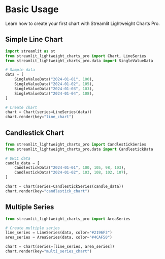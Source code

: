 # Basic Usage

Learn how to create your first chart with Streamlit Lightweight Charts Pro.

## Simple Line Chart

```python
import streamlit as st
from streamlit_lightweight_charts_pro import Chart, LineSeries
from streamlit_lightweight_charts_pro.data import SingleValueData

# Sample data
data = [
    SingleValueData("2024-01-01", 100),
    SingleValueData("2024-01-02", 105),
    SingleValueData("2024-01-03", 103),
    SingleValueData("2024-01-04", 108),
]

# Create chart
chart = Chart(series=LineSeries(data))
chart.render(key="line_chart")
```

## Candlestick Chart

```python
from streamlit_lightweight_charts_pro import CandlestickSeries
from streamlit_lightweight_charts_pro.data import CandlestickData

# OHLC data
candle_data = [
    CandlestickData("2024-01-01", 100, 105, 98, 103),
    CandlestickData("2024-01-02", 103, 108, 102, 107),
]

chart = Chart(series=CandlestickSeries(candle_data))
chart.render(key="candlestick_chart")
```

## Multiple Series

```python
from streamlit_lightweight_charts_pro import AreaSeries

# Create multiple series
line_series = LineSeries(data, color="#2196F3")
area_series = AreaSeries(data, color="#4CAF50")

chart = Chart(series=[line_series, area_series])
chart.render(key="multi_series_chart")
```
